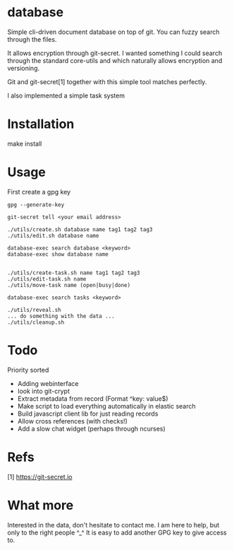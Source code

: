 # database

Simple cli-driven document database on top of git. You can fuzzy search through the files.  

It allows encryption through git-secret. I wanted something I could search through the standard core-utils and which naturally allows encryption and versioning. 

Git and git-secret[1] together with this simple tool matches perfectly.  

I also implemented a simple task system

# Installation 

   make install 

# Usage 

First create a gpg key 

    gpg --generate-key

    git-secret tell <your email address>

    ./utils/create.sh database name tag1 tag2 tag3
    ./utils/edit.sh database name

    database-exec search database <keyword>
    database-exec show database name

    
    ./utils/create-task.sh name tag1 tag2 tag3
    ./utils/edit-task.sh name 
    ./utils/move-task name (open|busy|done)

    database-exec search tasks <keyword>

    ./utils/reveal.sh
    ... do something with the data ...
    ./utils/cleanup.sh

# Todo 

Priority sorted

* Adding webinterface
* look into git-crypt
* Extract metadata from record (Format ^key: value$)
* Make script to load everything automatically in elastic search
* Build javascript client lib for just reading records 
* Allow cross references (with checks!)
* Add a slow chat widget (perhaps through ncurses)

# Refs

[1] https://git-secret.io

# What more
Interested in the data, don't hesitate to contact me. I am here to help, but only to the right people ^_^ It is easy to add another GPG key to give access to.
